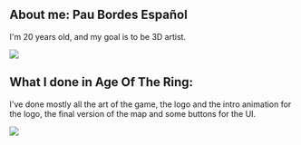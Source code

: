 ## About me: Pau Bordes Español

I'm 20 years old, and my goal is to be 3D artist.

![](https://i.gyazo.com/3c04162bfd4f7324a31a2255c8d79d74.jpg) 

## What I done in Age Of The Ring:

I've done mostly all the art of the game, the logo and the intro animation for the logo, the final version of the map and some buttons for the UI.

![](https://i.gyazo.com/9d040d7711cdd9bb76b185f58028364a.png) 
